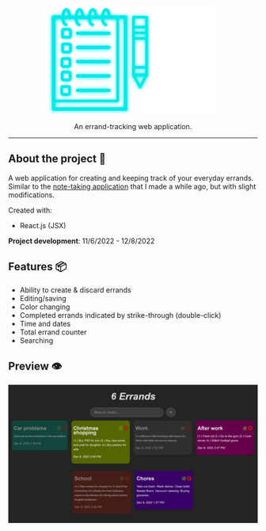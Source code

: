 <p align="center">
  <img src="readme_logo.png" width="340" height="217">
</p>

<p align="center">
  An errand-tracking web application.
</p>

---

## **About the project** 🔎

A web application for creating and keeping track of your everyday errands. Similar to the [note-taking application](https://github.com/KennethOnuorah/Javascript-Notes) that I made a while ago, but with slight modifications.

Created with:

- React.js (JSX)

**Project development**: 11/6/2022 - 12/8/2022

## **Features** 📦️

- Ability to create & discard errands
- Editing/saving
- Color changing
- Completed errands indicated by strike-through (double-click)
- Time and dates
- Total errand counter
- Searching

## **Preview** 👁️

![readme_preview](readme_preview.png)
